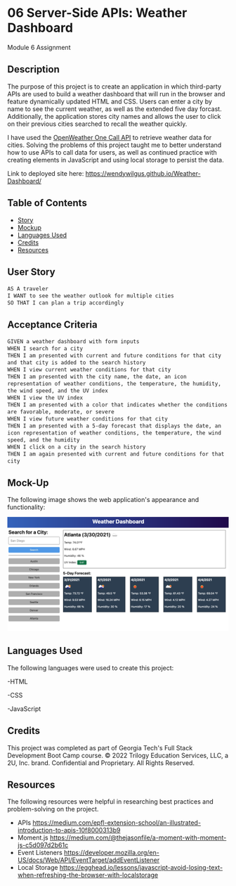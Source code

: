 # 06 Server-Side APIs: Weather Dashboard

Module 6 Assignment

## Description

The purpose of this project is to create an application in which third-party APIs are used to build a weather dashboard that will run in the browser and feature dynamically updated HTML and CSS.  Users can enter a city by name to see the current weather, as well as the extended five day forcast.  Additionally, the application stores city names and allows the user to click on their previous cities searched to recall the weather quickly.

I have used the [OpenWeather One Call API](https://openweathermap.org/api/one-call-api) to retrieve weather data for cities. Solving the problems of this project taught me to better understand how to use APIs to call data for users, as well as continued practice with creating elements in JavaScript and using local storage to persist the data.

Link to deployed site here: https://wendywilgus.github.io/Weather-Dashboard/

## Table of Contents

- [Story](#user-story)
- [Mockup](#mockup) 
- [Languages Used](#languages)
- [Credits](#credits)
- [Resources](#resources)

## User Story

```
AS A traveler
I WANT to see the weather outlook for multiple cities
SO THAT I can plan a trip accordingly
```

## Acceptance Criteria

```
GIVEN a weather dashboard with form inputs
WHEN I search for a city
THEN I am presented with current and future conditions for that city and that city is added to the search history
WHEN I view current weather conditions for that city
THEN I am presented with the city name, the date, an icon representation of weather conditions, the temperature, the humidity, the wind speed, and the UV index
WHEN I view the UV index
THEN I am presented with a color that indicates whether the conditions are favorable, moderate, or severe
WHEN I view future weather conditions for that city
THEN I am presented with a 5-day forecast that displays the date, an icon representation of weather conditions, the temperature, the wind speed, and the humidity
WHEN I click on a city in the search history
THEN I am again presented with current and future conditions for that city
```

## Mock-Up

The following image shows the web application's appearance and functionality:

![The weather app includes a search option, a list of cities, and a five-day forecast and current weather conditions for Atlanta.](./Assets/06-server-side-apis-homework-demo.png)

## Languages Used
The following languages were used to create this project:

-HTML

-CSS

-JavaScript

## Credits

This project was completed as part of Georgia Tech's Full Stack Development Boot Camp course. 
© 2022 Trilogy Education Services, LLC, a 2U, Inc. brand. Confidential and Proprietary. All Rights Reserved.

## Resources

The following resources were helpful in researching best practices and problem-solving on the project.

- APIs https://medium.com/epfl-extension-school/an-illustrated-introduction-to-apis-10f8000313b9 
- Moment.js https://medium.com/@thejasonfile/a-moment-with-moment-js-c5d097d2b61c
- Event Listeners https://developer.mozilla.org/en-US/docs/Web/API/EventTarget/addEventListener
- Local Storage https://egghead.io/lessons/javascript-avoid-losing-text-when-refreshing-the-browser-with-localstorage